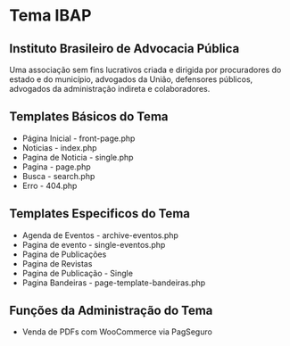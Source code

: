 # Tema IBAP
## Instituto Brasileiro de Advocacia Pública ##

Uma associação sem fins lucrativos criada e dirigida por procuradores do estado e do município, advogados da União, defensores públicos, advogados da administração indireta e colaboradores.

## Templates Básicos do Tema ##
- Página Inicial - front-page.php
- Noticias - index.php
- Pagina de Noticia - single.php
- Pagina - page.php
- Busca - search.php
- Erro - 404.php

## Templates Especificos do Tema ##
- Agenda de Eventos - archive-eventos.php
- Pagina de evento - single-eventos.php
- Pagina de Publicações
- Pagina de Revistas
- Pagina de Publicação - Single
- Pagina Bandeiras - page-template-bandeiras.php

## Funções da Administração do Tema ##
- Venda de PDFs com WooCommerce via PagSeguro



